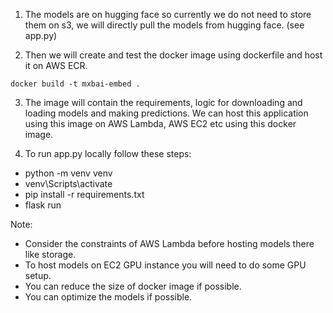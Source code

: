 1. The models are on hugging face so currently we do not need to store them on s3, we will directly pull the models from hugging face. (see app.py)

2. Then we will create and test the docker image using dockerfile and host it on AWS ECR.

```
docker build -t mxbai-embed .
```

3. The image will contain the requirements, logic for downloading and loading models and making predictions. We can host this application using this image on AWS Lambda, AWS EC2 etc using this docker image.

4. To run app.py locally follow these steps:

- python -m venv venv
- venv\Scripts\activate
- pip install -r requirements.txt
- flask run

Note:

- Consider the constraints of AWS Lambda before hosting models there like storage.
- To host models on EC2 GPU instance you will need to do some GPU setup.
- You can reduce the size of docker image if possible.
- You can optimize the models if possible.
